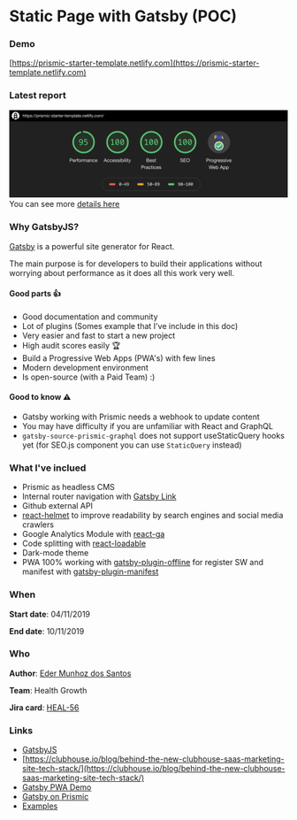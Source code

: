 # Static Page with Gatsby (POC)

### Demo
[https://prismic-starter-template.netlify.com](https://prismic-starter-template.netlify.com)


### Latest report
![Latest report from audits](reports/latest-audits-report.png)
You can see more [details here](reports/prismic-starter-template.netlify.com-20191112T022538.json)

### Why GatsbyJS?
[Gatsby](https://www.gatsbyjs.org/) is a powerful site generator for React.

The main purpose is for developers to build their applications without worrying about performance as it does all this work very well.

#### **Good parts** 👍

 - Good documentation and community
 - Lot of plugins (Somes example that I've include in this doc)
 - Very easier and fast to start a new project 
 - High audit scores easily 🏆
 - Build a Progressive Web Apps (PWA's) with few lines
 - Modern development environment
 - Is open-source (with a Paid Team) :)

#### Good to know ⚠️
- Gatsby working with Prismic needs a webhook to update content
- You may have difficulty if you are unfamiliar with React and GraphQL
- `gatsby-source-prismic-graphql`  does not support useStaticQuery hooks yet (for SEO.js component you can use `StaticQuery` instead)

### What I've inclued

- Prismic as headless CMS
 - Internal router navigation with [Gatsby Link](https://www.gatsbyjs.org/docs/gatsby-link/)
 - Github external API
 - [react-helmet](https://github.com/nfl/react-helmet) to improve readability by search engines and social media crawlers
 - Google Analytics Module with [react-ga](https://github.com/react-ga/react-ga)
 - Code splitting with [react-loadable](https://github.com/jamiebuilds/react-loadable)
 - Dark-mode theme
 - PWA 100% working with [gatsby-plugin-offline](https://www.gatsbyjs.org/packages/gatsby-plugin-offline/) for register SW and manifest with [gatsby-plugin-manifest](https://www.gatsbyjs.org/packages/gatsby-plugin-manifest/)


### When
**Start date**: 04/11/2019

**End date**: 10/11/2019

### Who
**Author**: [Eder Munhoz dos Santos](https://github.com/emunhoz)

**Team**: Health Growth

**Jira card**: [HEAL-56](https://escale.atlassian.net/browse/HEAL-56)

### Links
- [GatsbyJS](https://www.gatsbyjs.org/)
- [https://clubhouse.io/blog/behind-the-new-clubhouse-saas-marketing-site-tech-stack/](https://clubhouse.io/blog/behind-the-new-clubhouse-saas-marketing-site-tech-stack/)
- [Gatsby PWA Demo](https://github.com/snipcart/gatsby-pwa-demo)
- [Gatsby on Prismic](https://www.sugarobjects.com/gatsby-on-prismic)
- [Examples](https://github.com/gatsbyjs/gatsby/tree/master/examples)
